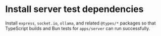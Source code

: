 # Install server test dependencies

Install `express`, `socket.io`, `ollama`, and related `@types/*` packages so that TypeScript builds and Bun tests for `apps/server` can run successfully.
